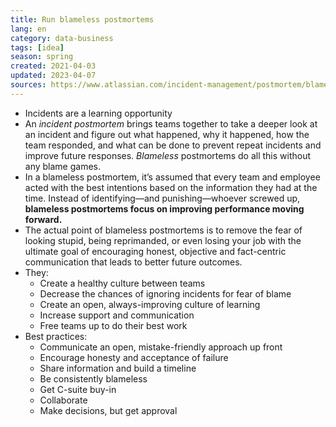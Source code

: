 ```yaml
---
title: Run blameless postmortems
lang: en
category: data-business
tags: [idea]
season: spring
created: 2021-04-03
updated: 2023-04-07
sources: https://www.atlassian.com/incident-management/postmortem/blameless
---
```


- Incidents are a learning opportunity
- An *incident postmortem* brings teams together to take a deeper look at an incident and figure out what happened, why it happened, how the team responded, and what can be done to prevent repeat incidents and improve future responses. *Blameless* postmortems do all this without any blame games. 
- In a blameless postmortem, it’s assumed that every team and employee acted with the best intentions based on the information they had at the time. Instead of identifying—and punishing—whoever screwed up, **blameless postmortems focus on improving performance moving forward.**
- The actual point of blameless postmortems is to remove the fear of looking stupid, being reprimanded, or even losing your job with the ultimate goal of encouraging honest, objective and fact-centric communication that leads to better future outcomes.
- They:
	- Create a healthy culture between teams
	- Decrease the chances of ignoring incidents for fear of blame
	- Create an open, always-improving culture of learning
	- Increase support and communication
	- Free teams up to do their best work
- Best practices:
	- Communicate an open, mistake-friendly approach up front
	- Encourage honesty and acceptance of failure
	- Share information and build a timeline
	- Be consistently blameless
	- Get C-suite buy-in
	- Collaborate
	- Make decisions, but get approval